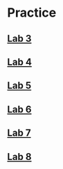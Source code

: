 # Practice

## [Lab 3](https://github.com/dungureanu-endava/pao/blob/main/Practice/Lab%2003.md)

## [Lab 4](https://github.com/dungureanu-endava/pao/blob/main/Practice/Lab%2004.md)

## [Lab 5](https://github.com/dungureanu-endava/pao/blob/main/Practice/Lab%2005.md)

## [Lab 6](https://github.com/dungureanu-endava/pao/blob/main/Practice/Lab%2006.md)

## [Lab 7](https://github.com/dungureanu-endava/pao/blob/main/Practice/Lab%2007.md)

## [Lab 8](https://github.com/dungureanu-endava/pao/blob/main/Practice/Lab%2008.md)
